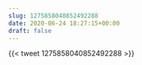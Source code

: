 ```yaml
---
slug: 1275858040852492288
date: 2020-06-24 18:27:15+00:00
draft: false
---
```


{{< tweet 1275858040852492288 >}}
